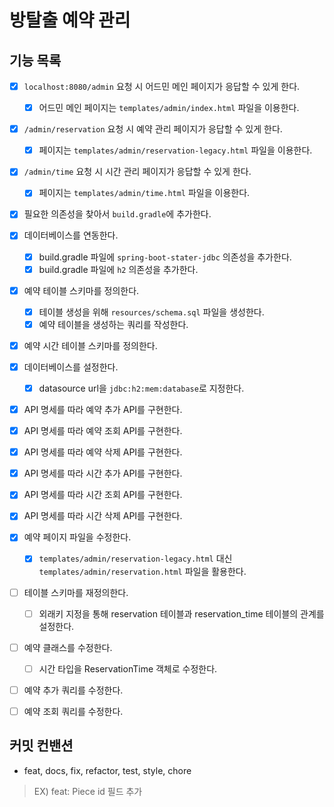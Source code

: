 # 방탈출 예약 관리

## 기능 목록
- [x] `localhost:8080/admin` 요청 시 어드민 메인 페이지가 응답할 수 있게 한다.
  - [x] 어드민 메인 페이지는 `templates/admin/index.html` 파일을 이용한다.
- [x] `/admin/reservation` 요청 시 예약 관리 페이지가 응답할 수 있게 한다.
  - [x] 페이지는 `templates/admin/reservation-legacy.html` 파일을 이용한다.
- [x] `/admin/time` 요청 시 시간 관리 페이지가 응답할 수 있게 한다.
  - [x] 페이지는 `templates/admin/time.html` 파일을 이용한다.

- [x] 필요한 의존성을 찾아서 `build.gradle`에 추가한다.

- [x] 데이터베이스를 연동한다.
  - [x] build.gradle 파일에 `spring-boot-stater-jdbc` 의존성을 추가한다.
  - [x] build.gradle 파일에 `h2` 의존성을 추가한다.
- [x] 예약 테이블 스키마를 정의한다.
  - [x] 테이블 생성을 위해 `resources/schema.sql` 파일을 생성한다.
  - [x] 예약 테이블을 생성하는 쿼리를 작성한다.
- [x] 예약 시간 테이블 스키마를 정의한다.
- [x] 데이터베이스를 설정한다.
  - [x] datasource url을 `jdbc:h2:mem:database`로 지정한다.

- [x] API 명세를 따라 예약 추가 API를 구현한다.
- [x] API 명세를 따라 예약 조회 API를 구현한다.
- [x] API 명세를 따라 예약 삭제 API를 구현한다.

- [x] API 명세를 따라 시간 추가 API를 구현한다.
- [x] API 명세를 따라 시간 조회 API를 구현한다.
- [x] API 명세를 따라 시간 삭제 API를 구현한다.

- [x] 예약 페이지 파일을 수정한다.
  - [x] `templates/admin/reservation-legacy.html` 대신 `templates/admin/reservation.html` 파일을 활용한다.
- [ ] 테이블 스키마를 재정의한다.
  - [ ] 외래키 지정을 통해 reservation 테이블과 reservation_time 테이블의 관계를 설정한다.
- [ ] 예약 클래스를 수정한다.
  - [ ] 시간 타입을 ReservationTime 객체로 수정한다.
- [ ] 예약 추가 쿼리를 수정한다.
- [ ] 예약 조회 쿼리를 수정한다.

## 커밋 컨밴션
- feat, docs, fix, refactor, test, style, chore
> EX) feat: Piece id 필드 추가

